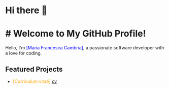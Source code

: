 # Hi there 👋
# # Welcome to My GitHub Profile!

Hello, I'm<span style="color:blue"> [Maria Francesca Cambria]</span>, a passionate software developer with a love for coding.

## Featured Projects

- <span style="color:orange">[Curriculum vitae]</span>
[cv](https://github.com/Fra2406/Fra2406/tree/main/cv)
<!--
**Fra2406/Fra2406** is a ✨ _special_ ✨ repository because its `README.md` (this file) appears on your GitHub profile.

Here are some ideas to get you started:

- 🔭 I’m currently working on ...
- 🌱 I’m currently learning ...
- 👯 I’m looking to collaborate on ...
- 🤔 I’m looking for help with ...
- 💬 Ask me about ...
- 📫 How to reach me: ...
- 😄 Pronouns: ...
- ⚡ Fun fact: ...
-->
